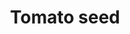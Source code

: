 ---
layout: item
title: Tomato seed
item-id: 5322
datatable: true
id: 5322
name: "Tomato seed"
members: true
lowalch: 1
highalch: 2
examine: "A tomato seed - plant in an allotment."
monsters:
  - id: 6604
    name: "Mammoth"
    members: true
    combat_level: 80
    wiki_url: "https://oldschool.runescape.wiki/w/Mammoth"
    drops:
      - quantity: "3"
        rarity: 0.021875
    image: "https://oldschool.runescape.wiki/images/thumb/a/a5/Mammoth.png/1200px-Mammoth.png?956ac"
---